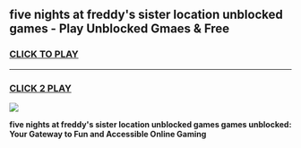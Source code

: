 
## five nights at freddy's sister location unblocked games - Play Unblocked Gmaes & Free
<h3>
<a href="https://news.freeplayer.one?title=five_nights_at_freddy's_sister_location_unblocked_games&ref=23F">CLICK TO PLAY</a></h3>
<hr>

<h3>
<a href="https://news.freeplayer.one?title=five_nights_at_freddy's_sister_location_unblocked_games&ref=23F">CLICK 2 PLAY</a>
  
</h3>

<a href="https://news.freeplayer.one?title=five_nights_at_freddy's_sister_location_unblocked_games&ref=23F/"><img src="https://clearcache.store/games.png"></a>


**five nights at freddy's sister location unblocked games games unblocked: Your Gateway to Fun and Accessible Online Gaming**
